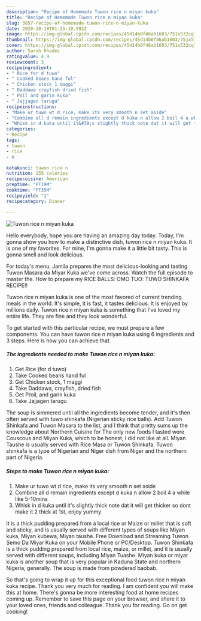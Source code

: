 ```yaml
---
description: "Recipe of Homemade Tuwon rice n miyan kuka"
title: "Recipe of Homemade Tuwon rice n miyan kuka"
slug: 3857-recipe-of-homemade-tuwon-rice-n-miyan-kuka
date: 2020-10-18T01:25:10.992Z
image: https://img-global.cpcdn.com/recipes/45d14b0f46ab1603/751x532cq70/tuwon-rice-n-miyan-kuka-recipe-main-photo.jpg
thumbnail: https://img-global.cpcdn.com/recipes/45d14b0f46ab1603/751x532cq70/tuwon-rice-n-miyan-kuka-recipe-main-photo.jpg
cover: https://img-global.cpcdn.com/recipes/45d14b0f46ab1603/751x532cq70/tuwon-rice-n-miyan-kuka-recipe-main-photo.jpg
author: Sarah Rhodes
ratingvalue: 4.9
reviewcount: 3
recipeingredient:
- " Rice for d tuwo"
- " Cooked beans hand ful"
- " Chicken stock 1 maggi"
- " Daddawa crayfish dried fish"
- " Poil and garin kuka"
- " Jajjagen tarugu"
recipeinstructions:
- "Make ur tuwo wt d rice, make its very smooth n set aside"
- "Combine all d remain ingredients except d kuka n allow 2 boil 4 a while like 5-10mins"
- "Whisk in d kuka until it&#39;s slightly thick note dat it will get thicker so dont make it 2 thick at 1st, enjoy yummy"
categories:
- Recipe
tags:
- tuwon
- rice
- n

katakunci: tuwon rice n 
nutrition: 155 calories
recipecuisine: American
preptime: "PT19M"
cooktime: "PT35M"
recipeyield: "1"
recipecategory: Dinner

---
```



![Tuwon rice n miyan kuka](https://img-global.cpcdn.com/recipes/45d14b0f46ab1603/751x532cq70/tuwon-rice-n-miyan-kuka-recipe-main-photo.jpg)

Hello everybody, hope you are having an amazing day today. Today, I'm gonna show you how to make a distinctive dish, tuwon rice n miyan kuka. It is one of my favorites. For mine, I'm gonna make it a little bit tasty. This is gonna smell and look delicious.

For today&#39;s menu, Jamila prepares the most delicious-looking and tasting Tuwon Masara da Miyar Kuka we&#39;ve come across. Watch the full episode to master the. How to prepare my RICE BALLS: OMO TUO: TUWO SHINKAFA RECIPE!!

Tuwon rice n miyan kuka is one of the most favored of current trending meals in the world. It's simple, it is fast, it tastes delicious. It is enjoyed by millions daily. Tuwon rice n miyan kuka is something that I've loved my entire life. They are fine and they look wonderful.


To get started with this particular recipe, we must prepare a few components. You can have tuwon rice n miyan kuka using 6 ingredients and 3 steps. Here is how you can achieve that.

<!--inarticleads1-->

##### The ingredients needed to make Tuwon rice n miyan kuka:

1. Get  Rice (for d tuwo)
1. Take  Cooked beans hand ful
1. Get  Chicken stock, 1 maggi
1. Take  Daddawa, crayfish, dried fish
1. Get  P/oil, and garin kuka
1. Take  Jajjagen tarugu


The soup is simmered until all the ingredients become tender, and it&#39;s then often served with tuwo shinkafa (Nigerian sticky rice balls). Add Tuwon Shinkafa and Tuwon Masara to the list, and I think that pretty sums up the knowledge about Northern Cuisine for The only new foods I tasted were Couscous and Miyan Kuka, which to be honest, I did not like at all. Miyan Taushe is usually served with Rice Masa or Tuwon Shinkafa. Tuwon shinkafa is a type of Nigerian and Niger dish from Niger and the northern part of Nigeria. 

<!--inarticleads2-->

##### Steps to make Tuwon rice n miyan kuka:

1. Make ur tuwo wt d rice, make its very smooth n set aside
1. Combine all d remain ingredients except d kuka n allow 2 boil 4 a while like 5-10mins
1. Whisk in d kuka until it&#39;s slightly thick note dat it will get thicker so dont make it 2 thick at 1st, enjoy yummy


It is a thick pudding prepared from a local rice or Maize or millet that is soft and sticky, and is usually served with different types of soups like Miyan kuka, Miyan kubewa, Miyan taushe. Free Download and Streaming Tuwon Semo Da Miyar Kuka on your Mobile Phone or PC/Desktop. Tuwon Shinkafa is a thick pudding prepared from local rice, maize, or millet, and it is usually served with different soups, including Miyan Tuashe. Miyan kuka or miyar kuka is another soup that is very popular in Kaduna State and northern Nigeria, generally. The soup is made from powdered baobab. 

So that's going to wrap it up for this exceptional food tuwon rice n miyan kuka recipe. Thank you very much for reading. I am confident you will make this at home. There's gonna be more interesting food at home recipes coming up. Remember to save this page on your browser, and share it to your loved ones, friends and colleague. Thank you for reading. Go on get cooking!
